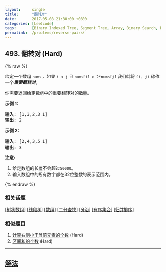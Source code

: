 ```yaml
---
layout:     single
title:      "翻转对"
date:       2017-05-08 21:30:00 +0800
categories: [Leetcode]
tags:       [Binary Indexed Tree, Segment Tree, Array, Binary Search, Divide and Conquer, Ordered Set, Merge Sort]
permalink:  /problems/reverse-pairs/
---
```


## 493. 翻转对 (Hard)

{% raw %}

<p>给定一个数组&nbsp;<code>nums</code>&nbsp;，如果&nbsp;<code>i &lt; j</code>&nbsp;且&nbsp;<code>nums[i] &gt; 2*nums[j]</code>&nbsp;我们就将&nbsp;<code>(i, j)</code>&nbsp;称作一个<strong><em>重要翻转对</em></strong>。</p>

<p>你需要返回给定数组中的重要翻转对的数量。</p>

<p><strong>示例 1:</strong></p>

<pre>
<strong>输入</strong>: [1,3,2,3,1]
<strong>输出</strong>: 2
</pre>

<p><strong>示例 2:</strong></p>

<pre>
<strong>输入</strong>: [2,4,3,5,1]
<strong>输出</strong>: 3
</pre>

<p><strong>注意:</strong></p>

<ol>
	<li>给定数组的长度不会超过<code>50000</code>。</li>
	<li>输入数组中的所有数字都在32位整数的表示范围内。</li>
</ol>

{% endraw %}

### 相关话题
  [[树状数组](https://github.com/awesee/leetcode/tree/master/tag/binary-indexed-tree/README.md)]
  [[线段树](https://github.com/awesee/leetcode/tree/master/tag/segment-tree/README.md)]
  [[数组](https://github.com/awesee/leetcode/tree/master/tag/array/README.md)]
  [[二分查找](https://github.com/awesee/leetcode/tree/master/tag/binary-search/README.md)]
  [[分治](https://github.com/awesee/leetcode/tree/master/tag/divide-and-conquer/README.md)]
  [[有序集合](https://github.com/awesee/leetcode/tree/master/tag/ordered-set/README.md)]
  [[归并排序](https://github.com/awesee/leetcode/tree/master/tag/merge-sort/README.md)]

### 相似题目
  1. [计算右侧小于当前元素的个数](/problems/count-of-smaller-numbers-after-self) (Hard)
  1. [区间和的个数](/problems/count-of-range-sum) (Hard)

---

## [解法](https://github.com/awesee/leetcode/tree/master/problems/reverse-pairs)
